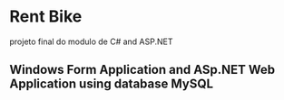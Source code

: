 # Rent Bike
projeto final do modulo de C# and ASP.NET
## Windows Form Application and ASp.NET Web Application using database MySQL
